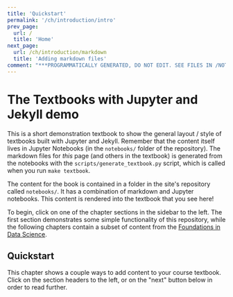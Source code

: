 ```yaml
---
title: 'Quickstart'
permalink: '/ch/introduction/intro'
prev_page:
  url: /
  title: 'Home'
next_page:
  url: /ch/introduction/markdown
  title: 'Adding markdown files'
comment: "***PROGRAMMATICALLY GENERATED, DO NOT EDIT. SEE FILES IN /NOTEBOOKS***"
---
```

# The Textbooks with Jupyter and Jekyll demo

This is a short demonstration textbook to show the general layout / style of textbooks built
with Jupyter and Jekyll. Remember that the content itself lives in Jupyter Notebooks (in the `notebooks/` folder
of the repository). The markdown files for *this* page (and others in the textbook) is generated from the notebooks
with the `scripts/generate_textbook.py` script, which is called when you run `make textbook`.

The content for the book is contained in a folder in the site's repository called `notebooks/`. It has a
combination of markdown and Jupyter notebooks. This content is rendered into the textbook that you see here!

To begin, click on one of the chapter sections in the sidebar to the left. The first section demonstrates some
simple functionality of this repository, while the following chapters contain a subset of content from the
[Foundations in Data Science](https://inferentialthinking.com).

## Quickstart

This chapter shows a couple ways to add content to your course textbook. Click on the section headers
to the left, or on the "next" button below in order to read further.
